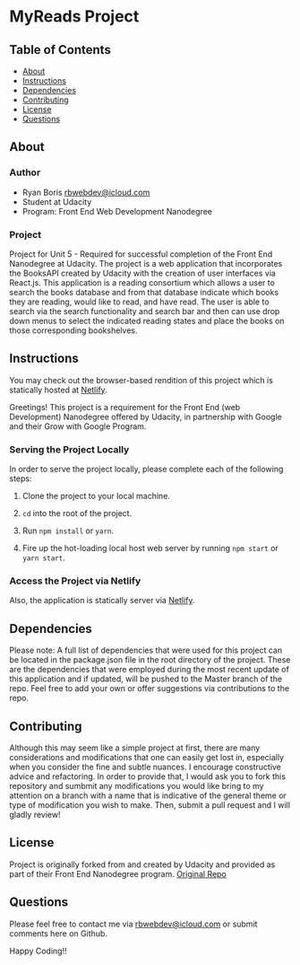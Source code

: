 # MyReads Project

## Table of Contents

- [About](#about)
- [Instructions](#instructions)
- [Dependencies](#dependencies)
- [Contributing](#contributing)
- [License](#license)
- [Questions](#questions)

## About

### Author

- Ryan Boris [rbwebdev@icloud.com](rbwebdev@icloud.com)
- Student at Udacity
- Program: Front End Web Development Nanodegree

### Project

Project for Unit 5 - Required for successful completion of the Front End Nanodegree at Udacity. The project is a web application that incorporates the BooksAPI created by Udacity with the creation of user interfaces via React.js. This application is a reading consortium which allows a user to search the books database and from that database indicate which books they are reading, would like to read, and have read. The user is able to search via the search functionality and search bar and then can use drop down menus to select the indicated reading states and place the books on those corresponding bookshelves.

## Instructions

You may check out the browser-based rendition of this project which is statically hosted at [Netlify](https://rborismyreads.netlify.com).

Greetings!
This project is a requirement for the Front End (web Development) Nanodegree offered by Udacity, in partnership with Google and their Grow with Google Program.

### Serving the Project Locally

In order to serve the project locally, please complete each of the following steps:

1. Clone the project to your local machine.

2. `cd` into the root of the project.

3. Run `npm install` or `yarn`.

4. Fire up the hot-loading local host web server by running `npm start` or `yarn start`.

### Access the Project via Netlify

Also, the application is statically server via [Netlify](https://rborismyreads.netlify.com).

## Dependencies

Please note: A full list of dependencies that were used for this project can be located in the package.json file in the root directory of the project. These are the dependencies that were employed during the most recent update of this application and if updated, will be pushed to the Master branch of the repo. Feel free to add your own or offer suggestions via contributions to the repo.

## Contributing

Although this may seem like a simple project at first, there are many considerations and modifications that one can easily get lost in, especially when you consider the fine and subtle nuances. I encourage constructive advice and refactoring. In order to provide that, I would ask you to fork this repository and sumbmit any modifications you would like bring to my attention on a branch with a name that is indicative of the general theme or type of modification you wish to make. Then, submit a pull request and I will gladly review!

## License

Project is originally forked from and created by Udacity and provided as part of their Front End Nanodegree program.
[Original Repo](https://github.com/udacity/reactnd-project-myreads-starter)

## Questions

Please feel free to contact me via rbwebdev@icloud.com or submit comments here on Github.

Happy Coding!!

